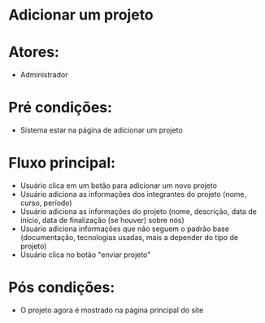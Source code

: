 # Adicionar um projeto

# Atores:
- Administrador

# Pré condições:
- Sistema estar na página de adicionar um projeto

# Fluxo principal:
- Usuário clica em um botão para adicionar um novo projeto
- Usuário adiciona as informações dos integrantes do projeto (nome, curso, período)
- Usuário adiciona as informações do projeto (nome, descrição, data de início, data de finalização (se houver)
sobre nós)
- Usuário adiciona informações que não seguem o padrão base (documentação, tecnologias usadas, mais a depender do tipo de projeto)
- Usuário clica no botão "enviar projeto"

# Pós condições:
- O projeto agora é mostrado na página principal do site

